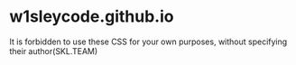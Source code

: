 # w1sleycode.github.io
It is forbidden to use these CSS for your own purposes, without specifying their author(SKL.TEAM)
